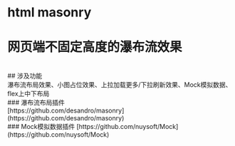 # html masonry
 # 网页端不固定高度的瀑布流效果
 <br>
 ## 涉及功能
 <br>
 瀑布流布局效果、小图占位效果、上拉加载更多/下拉刷新效果、Mock模拟数据、flex上中下布局
 <br>
### 瀑布流布局插件
<br>
[https://github.com/desandro/masonry](https://github.com/desandro/masonry)
<br>
### Mock模拟数据插件
[https://github.com/nuysoft/Mock](https://github.com/nuysoft/Mock)